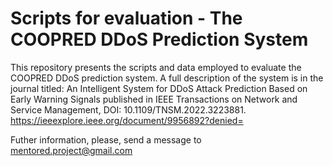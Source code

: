 # Scripts for evaluation - The COOPRED DDoS Prediction System 
This repository presents the scripts and data employed to evaluate the COOPRED DDoS prediction system. 
A full description of the system is in the journal titled: 
An Intelligent System for DDoS Attack Prediction Based on Early Warning Signals 
published in IEEE Transactions on Network and Service Management, DOI: 10.1109/TNSM.2022.3223881.
https://ieeexplore.ieee.org/document/9956892?denied=

Futher information, please, send a message to mentored.project@gmail.com
